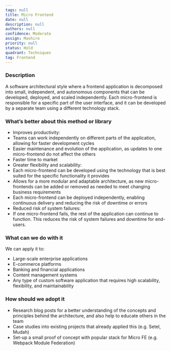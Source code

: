 ```yaml
---
tags: null
title: Micro Frontend
date: null
description: null
authors: null
confidence: Moderate
assign: Mashiro
priority: null
status: Hold
quadrant: Techniques
tag: Frontend
---
```


<!-- table_of_contents 4327fa00-7e15-4800-baec-35e37231fe82 -->

### Description

A software architectural style where a frontend application is decomposed into small, independent, and autonomous components that can be developed, deployed, and scaled independently. Each micro-frontend is responsible for a specific part of the user interface, and it can be developed by a separate team using a different technology stack.

### What’s better about this method or library

- Improves productivity:
- Teams can work independently on different parts of the application, allowing for faster development cycles
- Easier maintenance and evolution of the application, as updates to one micro-frontend do not affect the others
- Faster time to market
- Greater flexibility and scalability:
- Each micro-frontend can be developed using the technology that is best suited for the specific functionality it provides
- Allows for a more modular and adaptable architecture, as new micro-frontends can be added or removed as needed to meet changing business requirements
- Each micro-frontend can be deployed independently, enabling continuous delivery and reducing the risk of downtime or errors
- Reduced risk of system failures:
- If one micro-frontend fails, the rest of the application can continue to function. This reduces the risk of system failures and downtime for end-users.

### What can we do with it

We can apply it to:

- Large-scale enterprise applications
- E-commerce platforms
- Banking and financial applications
- Content management systems
- Any type of custom software application that requires high scalability, flexibility, and maintainability

### How should we adopt it

- Research blog posts for a better understanding of the concepts and principles behind the architecture, and also help to educate others in the team
- Case studies into existing projects that already applied this (e.g. Setel, Mudah)
- Set-up a small proof of concept with popular stack for Micro FE (e.g. Webpack Module Federation)

<!-- child_database e05d3247-0cbe-413b-a43a-3dc4b9bc8c96 -->
